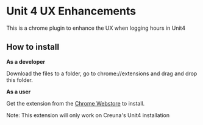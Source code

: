 # Unit 4 UX Enhancements

This is a chrome plugin to enhance the UX when logging hours in Unit4

## How to install

**As a developer**

Download the files to a folder, go to chrome://extensions and drag and drop this folder.

**As a user**

Get the extension from the [Chrome Webstore](https://chrome.google.com/webstore/detail/unit4-ux-enhancements/phmpdjdaaenhgojfhacckdjpomnopkoh) to install. 

Note: This extension will only work on Creuna's Unit4 installation
